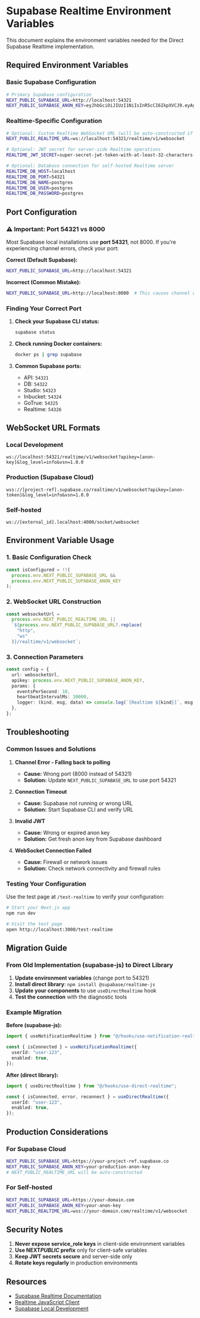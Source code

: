 # Supabase Realtime Environment Variables

This document explains the environment variables needed for the Direct Supabase Realtime implementation.

## Required Environment Variables

### Basic Supabase Configuration

```bash
# Primary Supabase configuration
NEXT_PUBLIC_SUPABASE_URL=http://localhost:54321
NEXT_PUBLIC_SUPABASE_ANON_KEY=eyJhbGciOiJIUzI1NiIsInR5cCI6IkpXVCJ9.eyAgCiAgICAicm9sZSI6ICJhbm9uIiwKICAgICJpc3MiOiAic3VwYWJhc2UtZGVtbyIsCiAgICAiaWF0IjogMTY0MTc2OTIwMCwKICAgICJleHAiOiAxNzk5NTM1NjAwCn0.dc_X5iR_VP_qT0zsiyj_I_OZ2T9FtRU2BBNWN8Bu4GE
```

### Realtime-Specific Configuration

```bash
# Optional: Custom Realtime WebSocket URL (will be auto-constructed if not provided)
NEXT_PUBLIC_REALTIME_URL=ws://localhost:54321/realtime/v1/websocket

# Optional: JWT secret for server-side Realtime operations
REALTIME_JWT_SECRET=super-secret-jwt-token-with-at-least-32-characters-long

# Optional: Database connection for self-hosted Realtime server
REALTIME_DB_HOST=localhost
REALTIME_DB_PORT=54321
REALTIME_DB_NAME=postgres
REALTIME_DB_USER=postgres
REALTIME_DB_PASSWORD=postgres
```

## Port Configuration

### ⚠️ Important: Port 54321 vs 8000

Most Supabase local installations use **port 54321**, not 8000. If you're experiencing channel errors, check your port:

**Correct (Default Supabase):**

```bash
NEXT_PUBLIC_SUPABASE_URL=http://localhost:54321
```

**Incorrect (Common Mistake):**

```bash
NEXT_PUBLIC_SUPABASE_URL=http://localhost:8000  # This causes channel errors
```

### Finding Your Correct Port

1. **Check your Supabase CLI status:**

   ```bash
   supabase status
   ```

2. **Check running Docker containers:**

   ```bash
   docker ps | grep supabase
   ```

3. **Common Supabase ports:**
   - API: `54321`
   - DB: `54322`
   - Studio: `54323`
   - Inbucket: `54324`
   - GoTrue: `54325`
   - Realtime: `54326`

## WebSocket URL Formats

### Local Development

```
ws://localhost:54321/realtime/v1/websocket?apikey=[anon-key]&log_level=info&vsn=1.0.0
```

### Production (Supabase Cloud)

```
wss://[project-ref].supabase.co/realtime/v1/websocket?apikey=[anon-token]&log_level=info&vsn=1.0.0
```

### Self-hosted

```
ws://[external_id].localhost:4000/socket/websocket
```

## Environment Variable Usage

### 1. Basic Configuration Check

```typescript
const isConfigured = !!(
  process.env.NEXT_PUBLIC_SUPABASE_URL &&
  process.env.NEXT_PUBLIC_SUPABASE_ANON_KEY
);
```

### 2. WebSocket URL Construction

```typescript
const websocketUrl =
  process.env.NEXT_PUBLIC_REALTIME_URL ||
  `${process.env.NEXT_PUBLIC_SUPABASE_URL?.replace(
    "http",
    "ws"
  )}/realtime/v1/websocket`;
```

### 3. Connection Parameters

```typescript
const config = {
  url: websocketUrl,
  apikey: process.env.NEXT_PUBLIC_SUPABASE_ANON_KEY,
  params: {
    eventsPerSecond: 10,
    heartbeatIntervalMs: 30000,
    logger: (kind, msg, data) => console.log(`[Realtime ${kind}]`, msg, data),
  },
};
```

## Troubleshooting

### Common Issues and Solutions

1. **Channel Error - Falling back to polling**

   - **Cause:** Wrong port (8000 instead of 54321)
   - **Solution:** Update `NEXT_PUBLIC_SUPABASE_URL` to use port 54321

2. **Connection Timeout**

   - **Cause:** Supabase not running or wrong URL
   - **Solution:** Start Supabase CLI and verify URL

3. **Invalid JWT**

   - **Cause:** Wrong or expired anon key
   - **Solution:** Get fresh anon key from Supabase dashboard

4. **WebSocket Connection Failed**
   - **Cause:** Firewall or network issues
   - **Solution:** Check network connectivity and firewall rules

### Testing Your Configuration

Use the test page at `/test-realtime` to verify your configuration:

```bash
# Start your Next.js app
npm run dev

# Visit the test page
open http://localhost:3000/test-realtime
```

## Migration Guide

### From Old Implementation (supabase-js) to Direct Library

1. **Update environment variables** (change port to 54321)
2. **Install direct library**: `npm install @supabase/realtime-js`
3. **Update your components** to use `useDirectRealtime` hook
4. **Test the connection** with the diagnostic tools

### Example Migration

**Before (supabase-js):**

```typescript
import { useNotificationRealtime } from "@/hooks/use-notification-realtime";

const { isConnected } = useNotificationRealtime({
  userId: "user-123",
  enabled: true,
});
```

**After (direct library):**

```typescript
import { useDirectRealtime } from "@/hooks/use-direct-realtime";

const { isConnected, error, reconnect } = useDirectRealtime({
  userId: "user-123",
  enabled: true,
});
```

## Production Considerations

### For Supabase Cloud

```bash
NEXT_PUBLIC_SUPABASE_URL=https://your-project-ref.supabase.co
NEXT_PUBLIC_SUPABASE_ANON_KEY=your-production-anon-key
# NEXT_PUBLIC_REALTIME_URL will be auto-constructed
```

### For Self-hosted

```bash
NEXT_PUBLIC_SUPABASE_URL=https://your-domain.com
NEXT_PUBLIC_SUPABASE_ANON_KEY=your-anon-key
NEXT_PUBLIC_REALTIME_URL=wss://your-domain.com/realtime/v1/websocket
```

## Security Notes

1. **Never expose service_role keys** in client-side environment variables
2. **Use NEXT*PUBLIC* prefix** only for client-safe variables
3. **Keep JWT secrets secure** and server-side only
4. **Rotate keys regularly** in production environments

## Resources

- [Supabase Realtime Documentation](https://supabase.com/docs/guides/realtime)
- [Realtime JavaScript Client](https://github.com/supabase/realtime-js)
- [Supabase Local Development](https://supabase.com/docs/guides/cli)
